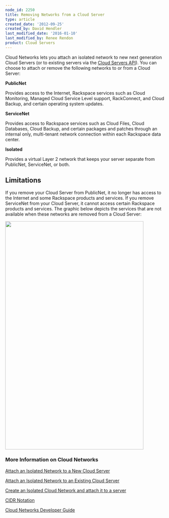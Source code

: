 ```yaml
---
node_id: 2250
title: Removing Networks from a Cloud Server
type: article
created_date: '2012-09-25'
created_by: David Hendler
last_modified_date: '2016-01-10'
last_modified_by: Renee Rendon
product: Cloud Servers
---
```


Cloud Networks lets you attach an isolated network to new next
generation Cloud Servers (or to existing servers via the [Cloud Servers
API](http://docs.rackspace.com/servers/api/v2/cs-devguide/content/section_virt_ext.html)). You
can choose to attach or remove the following networks to or from a Cloud
Server:

**PublicNet**

Provides access to the Internet, Rackspace services such as Cloud
Monitoring, Managed Cloud Service Level support, RackConnect, and Cloud
Backup, and certain operating system updates.

**ServiceNet**

Provides access to Rackspace services such as Cloud Files, Cloud
Databases, Cloud Backup, and certain packages and patches through an
internal only, multi-tenant network connection within each Rackspace
data center.

**Isolated**

Provides a virtual Layer 2 network that keeps your server separate from
PublicNet, ServiceNet, or both.

<span>**Limitations**</span>
----------------------------

If you remove your Cloud Server from PublicNet, it no longer has access
to the Internet and some Rackspace products and services. If you remove
ServiceNet from your Cloud Server, it cannot access certain Rackspace
products and services. The graphic below depicts the services that are
not available when these networks are removed from a Cloud Server:

<img src="https://8026b2e3760e2433679c-fffceaebb8c6ee053c935e8915a3fbe7.ssl.cf2.rackcdn.com/field/image/Cloud-Networks-graphic-v2.png" width="438" height="722" />

### More Information on Cloud Networks

[Attach an Isolated Network to a New Cloud
Server](/how-to/create-an-isolated-cloud-network-and-attach-it-to-a-server "Attach an Isolated Network to a New Cloud Server")

[Attach an Isolated Network to an Existing Cloud
Server](/how-to/attach-a-cloud-network-to-an-existing-cloud-server "Attach an Isolated Network to an Existing Cloud Server")

[Create an Isolated Cloud Network and attach it to a
server](/how-to/create-an-isolated-cloud-network-and-attach-it-to-a-server-and-attach-it-to-a-server)

[CIDR
Notation](/how-to/using-cidr-notation-in-cloud-networks "CIDR Notation")

[Cloud Networks Developer Guide](https://developer.rackspace.com/docs/)



